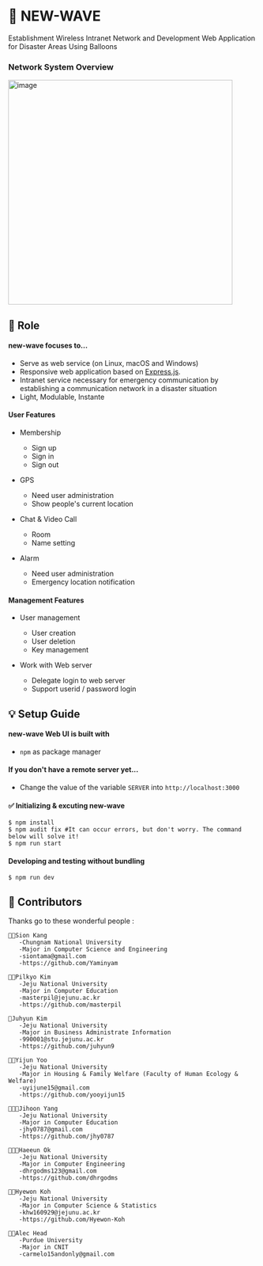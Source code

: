 # 🚀 NEW-WAVE

Establishment Wireless Intranet Network and Development Web Application for Disaster Areas  Using Balloons

### Network System Overview

<img width="454" alt="image" src="https://user-images.githubusercontent.com/31057849/153922523-8b3a008c-426f-49d2-a963-04bd2e86b153.png">

## 📌 Role

#### new-wave focuses to...

 * Serve as web service (on Linux, macOS and Windows)
 * Responsive web application based on [Express.js](https://expressjs.com).
 * Intranet service necessary for emergency communication by establishing a communication network in a disaster situation
 * Light, Modulable, Instante


#### User Features
 * Membership
    * Sign up
    * Sign in
    * Sign out

 * GPS
    * Need user administration
    * Show people's current location

 * Chat & Video Call
    * Room
    * Name setting

* Alarm
   * Need user administration
   * Emergency location notification


#### Management Features
 * User management
    * User creation
    * User deletion
    * Key management

 * Work with Web server
    * Delegate login to web server
    * Support userid / password login


## 💡 Setup Guide


#### new-wave Web UI is built with
 * `npm` as package manager

#### If you don't have a remote server yet...
 * Change the value of the variable `SERVER` into `http://localhost:3000`


#### ✅ Initializing & excuting new-wave

```shell
$ npm install
$ npm audit fix #It can occur errors, but don't worry. The command below will solve it!
$ npm run start
```

#### Developing and testing without bundling

```
$ npm run dev
```

## 🤩 Contributors

Thanks go to these wonderful people :

    👩‍💻Sion Kang
       -Chungnam National University
       -Major in Computer Science and Engineering
       -siontama@gmail.com
       -https://github.com/Yaminyam
       
    🎅🏻Pilkyo Kim
       -Jeju National University
       -Major in Computer Education
       -masterpil@jejunu.ac.kr
       -https://github.com/masterpil
      
    👰Juhyun Kim
       -Jeju National University
       -Major in Business Administrate Information
       -990001@stu.jejunu.ac.kr
       -https://github.com/juhyun9
       
    👩‍🚀Yijun Yoo
       -Jeju National University
       -Major in Housing & Family Welfare (Faculty of Human Ecology & Welfare)
       -uyijune15@gmail.com
       -https://github.com/yooyijun15
    
    👨🏻‍🦱Jihoon Yang
       -Jeju National University
       -Major in Computer Education
       -jhy0787@gmail.com
       -https://github.com/jhy0787
    
    👨🏻‍💼Haeeun Ok
       -Jeju National University
       -Major in Computer Engineering
       -dhrgodms123@gmail.com
       -https://github.com/dhrgodms
    
    🧔🏻Hyewon Koh
       -Jeju National University
       -Major in Computer Science & Statistics
       -khw160929@jejunu.ac.kr
       -https://github.com/Hyewon-Koh
       
    🧔🏻Alec Head
       -Purdue University
       -Major in CNIT
       -carmelo15andonly@gmail.com 
